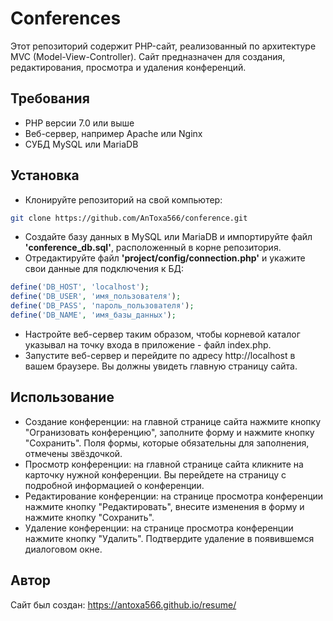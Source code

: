 # Conferences
Этот репозиторий содержит PHP-сайт, реализованный по архитектуре MVC (Model-View-Controller). Сайт предназначен для создания, редактирования, просмотра и удаления конференций.

## Требования
* PHP версии 7.0 или выше
* Веб-сервер, например Apache или Nginx
* СУБД MySQL или MariaDB

## Установка
* Клонируйте репозиторий на свой компьютер:
```bash
git clone https://github.com/AnToxa566/conference.git
```
* Создайте базу данных в MySQL или MariaDB и импортируйте файл **'conference_db.sql'**, расположенный в корне репозитория.
* Отредактируйте файл **'project/config/connection.php'** и укажите свои данные для подключения к БД:
```php
define('DB_HOST', 'localhost');
define('DB_USER', 'имя_пользователя');
define('DB_PASS', 'пароль_пользователя');
define('DB_NAME', 'имя_базы_данных');
```
* Настройте веб-сервер таким образом, чтобы корневой каталог указывал на точку входа в приложение - файл index.php.
* Запустите веб-сервер и перейдите по адресу http://localhost в вашем браузере. Вы должны увидеть главную страницу сайта.

## Использование
* Создание конференции: на главной странице сайта нажмите кнопку "Огранизовать конференцию", заполните форму и нажмите кнопку "Сохранить". Поля формы, которые обязательны для заполнения, отмечены звёздочкой.
* Просмотр конференции: на главной странице сайта кликните на карточку нужной конференции. Вы перейдете на страницу с подробной информацией о конференции.
* Редактирование конференции: на странице просмотра конференции нажмите кнопку "Редактировать", внесите изменения в форму и нажмите кнопку "Сохранить".
* Удаление конференции: на странице просмотра конференции нажмите кнопку "Удалить". Подтвердите удаление в появившемся диалоговом окне.

## Автор
Сайт был создан: https://antoxa566.github.io/resume/
